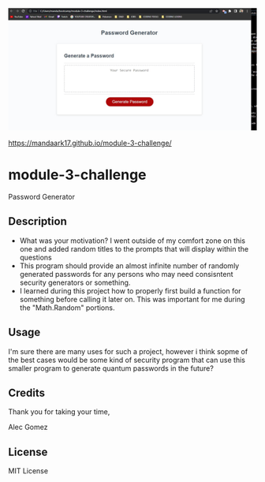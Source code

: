 <img src="./assets/module-3-pic.jpg">

https://mandaark17.github.io/module-3-challenge/

# module-3-challenge
Password Generator

## Description

- What was your motivation? I went outside of my comfort zone on this one and added random titles to the prompts that will display within the questions
- This program should provide an almost infinite number of randomly generated passwords for any persons who may need consisntent security generators or something.
- I learned during this project how to properly first build a function for something before calling it later on. This was important for me during the "Math.Random" portions.

## Usage

I'm sure there are many uses for such a project, however i think sopme of the best cases would be some kind of security program that can use this smaller program to generate quantum passwords in the future?

## Credits

Thank you for taking your time,

Alec Gomez

## License
MIT License